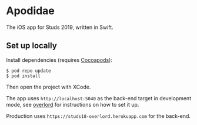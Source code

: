 # Apodidae

The iOS app for Studs 2019, written in Swift.

## Set up locally

Install dependencies (requires [Cocoapods](https://cocoapods.org)):

```
$ pod repo update
$ pod install
```

Then open the project with XCode.

The app uses `http://localhost:5040` as the back-end target in development mode, see [overlord](https://github.com/studieresan/overlord) for instructions on how to set it up.

Production uses `https://studs18-overlord.herokuapp.com` for the back-end.
